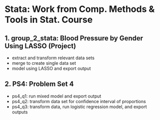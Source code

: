 # Stata: Work from Comp. Methods & Tools in Stat. Course

## 1. group_2_stata: Blood Pressure by Gender Using LASSO (Project)
- extract and transform relevant data sets
- merge to create single data set
- model using LASSO and export output

## 2. PS4: Problem Set 4
- ps4_q1: run mixed model and export output
- ps4_q2: transform data set for confidence interval of proportions
- ps4_q3: transform data, run logistic regression model, and export outputs
